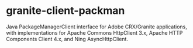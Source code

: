 granite-client-packman
======================

Java PackageManagerClient interface for Adobe CRX/Granite applications, with implementations for Apache Commons HttpClient 3.x, Apache HTTP Components Client 4.x, and Ning AsyncHttpClient.
